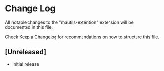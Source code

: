 # Change Log

All notable changes to the "mautils-extention" extension will be documented in this file.

Check [Keep a Changelog](http://keepachangelog.com/) for recommendations on how to structure this file.

## [Unreleased]

- Initial release
